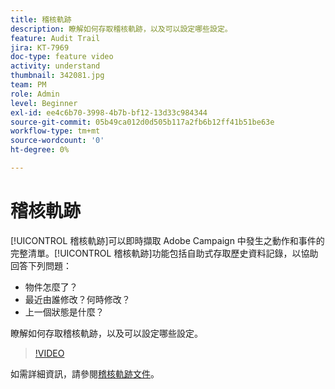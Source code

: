 ```yaml
---
title: 稽核軌跡
description: 瞭解如何存取稽核軌跡，以及可以設定哪些設定。
feature: Audit Trail
jira: KT-7969
doc-type: feature video
activity: understand
thumbnail: 342081.jpg
team: PM
role: Admin
level: Beginner
exl-id: ee4c6b70-3998-4b7b-bf12-13d33c984344
source-git-commit: 05b49ca012d0d505b117a2fb6b12ff41b51be63e
workflow-type: tm+mt
source-wordcount: '0'
ht-degree: 0%

---
```


# 稽核軌跡

[!UICONTROL 稽核軌跡]可以即時擷取 Adobe Campaign 中發生之動作和事件的完整清單。[!UICONTROL 稽核軌跡]功能包括自助式存取歷史資料記錄，以協助回答下列問題：

* 物件怎麼了？
* 最近由誰修改？何時修改？
* 上一個狀態是什麼？

瞭解如何存取稽核軌跡，以及可以設定哪些設定。

>[!VIDEO](https://video.tv.adobe.com/v/342081?quality=12&learn=on)

如需詳細資訊，請參閱[稽核軌跡文件](https://experienceleague.adobe.com/docs/campaign-classic/using/monitoring-campaign-classic/production-procedures/audit-trail.html?lang=zh-Hant)。
